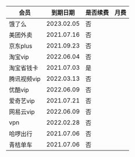 | 会员      | 到期日期       | 是否续费 | 月费 |
|---------|------------|------|----|
| 饿了么     | 2023.02.05 | 否    |    |
| 美团外卖    | 2021.07.16 | 否    |    |
| 京东plus  | 2021.09.23 | 否    |    |
| 淘宝vip   | 2022.06.04 | 否    |    |
| 淘宝省钱卡   | 2021.07.03 | 是    |    |
| 腾讯视频vip | 2022.03.13 | 否    |    |
| 优酷vip   | 2022.06.09 | 否    |    |
| 爱奇艺vip  | 2021.07.21 | 否    |    |
| 网易云vip  | 2022.06.09 | 否    |    |
| vpn     | 2022.02.28 | 否    |    |
| 哈啰出行    | 2021.07.06 | 否    |    |
| 青桔单车    | 2021.07.06 | 否    |    |
